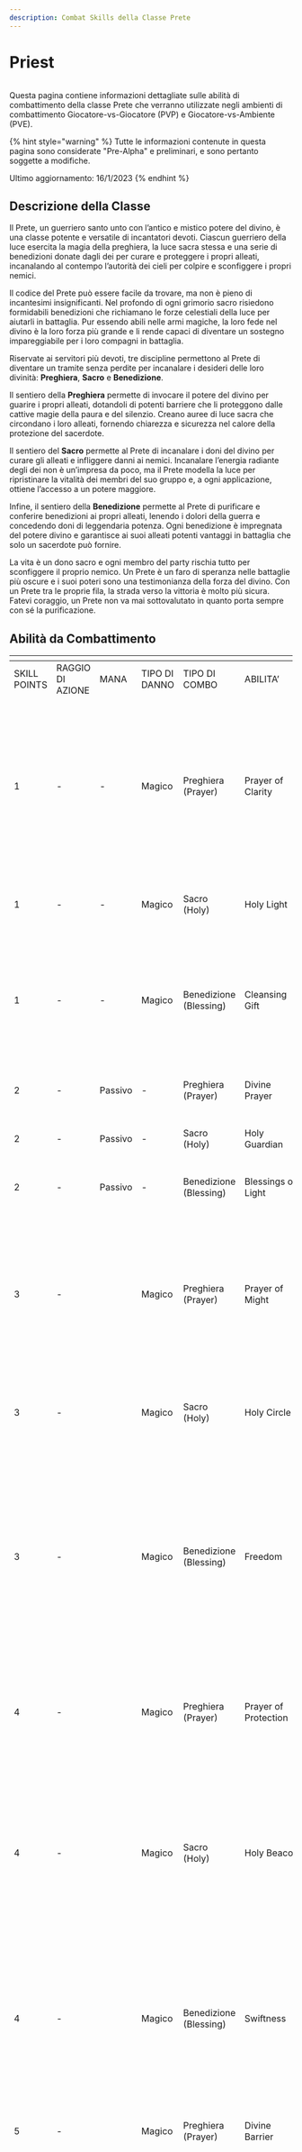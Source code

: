 ```yaml
---
description: Combat Skills della Classe Prete
---
```


# Priest

<figure><img src="../../.gitbook/assets/priests2.png" alt=""><figcaption></figcaption></figure>

Questa pagina contiene informazioni dettagliate sulle abilità di combattimento della classe Prete che verranno utilizzate negli ambienti di combattimento Giocatore-vs-Giocatore (PVP) e Giocatore-vs-Ambiente (PVE).

{% hint style="warning" %}
Tutte le informazioni contenute in questa pagina sono considerate "Pre-Alpha" e preliminari, e sono pertanto soggette a modifiche.

Ultimo aggiornamento: 16/1/2023
{% endhint %}

## Descrizione della Classe

Il Prete, un guerriero santo unto con l’antico e mistico potere del divino, è una classe potente e versatile di incantatori devoti. Ciascun guerriero della luce esercita la magia della preghiera, la luce sacra stessa e una serie di benedizioni donate dagli dei per curare e proteggere i propri alleati, incanalando al contempo l’autorità dei cieli per colpire e sconfiggere i propri nemici.

Il codice del Prete può essere facile da trovare, ma non è pieno di incantesimi insignificanti. Nel profondo di ogni grimorio sacro risiedono formidabili benedizioni che richiamano le forze celestiali della luce per aiutarli in battaglia. Pur essendo abili nelle armi magiche, la loro fede nel divino è la loro forza più grande e li rende capaci di diventare un sostegno impareggiabile per i loro compagni in battaglia.

Riservate ai servitori più devoti, tre discipline permettono al Prete di diventare un tramite senza perdite per incanalare i desideri delle loro divinità: **Preghiera**, **Sacro** e **Benedizione**.

Il sentiero della **Preghiera** permette di invocare il potere del divino per guarire i propri alleati, dotandoli di potenti barriere che li proteggono dalle cattive magie della paura e del silenzio. Creano auree di luce sacra che circondano i loro alleati, fornendo chiarezza e sicurezza nel calore della protezione del sacerdote.

Il sentiero del **Sacro** permette al Prete di incanalare i doni del divino per curare gli alleati e infliggere danni ai nemici. Incanalare l’energia radiante degli dei non è un’impresa da poco, ma il Prete modella la luce per ripristinare la vitalità dei membri del suo gruppo e, a ogni applicazione, ottiene l’accesso a un potere maggiore.

Infine, il sentiero della **Benedizione** permette al Prete di purificare e conferire benedizioni ai propri alleati, lenendo i dolori della guerra e concedendo doni di leggendaria potenza. Ogni benedizione è impregnata del potere divino e garantisce ai suoi alleati potenti vantaggi in battaglia che solo un sacerdote può fornire.

La vita è un dono sacro e ogni membro del party rischia tutto per sconfiggere il proprio nemico. Un Prete è un faro di speranza nelle battaglie più oscure e i suoi poteri sono una testimonianza della forza del divino. Con un Prete tra le proprie fila, la strada verso la vittoria è molto più sicura. Fatevi coraggio, un Prete non va mai sottovalutato in quanto porta sempre con sé la purificazione.

## Abilità da Combattimento

<table data-header-hidden><thead><tr><th width="110"></th><th width="99"></th><th width="91"></th><th></th><th width="129"></th><th width="128"></th><th width="800"></th></tr></thead><tbody><tr><td>SKILL POINTS</td><td>RAGGIO DI AZIONE</td><td>MANA</td><td>TIPO DI DANNO</td><td>TIPO DI COMBO</td><td>ABILITA’</td><td>DESCRIZIONE</td></tr><tr><td>1</td><td>-</td><td>-</td><td>Magico</td><td>Preghiera (Prayer)</td><td>Prayer of Clarity</td><td><p>Cura un alleato bersaglio per (X*Spell + X*WIS + X*INT).</p><p>L'alleato bersaglio guadagna l'80% di resistenza alla Paura (Fear) e al Silenzio (Silence) per X Turni.</p></td></tr><tr><td>1</td><td>-</td><td>-</td><td>Magico</td><td>Sacro (Holy)</td><td>Holy Light</td><td>Cura l'Eroe bersaglio per (X*Spell + X*WIS + X*INT).</td></tr><tr><td>1</td><td>-</td><td>-</td><td>Magico</td><td>Benedizione (Blessing)</td><td>Cleansing Gift</td><td><p>Cura l'Eroe bersaglio per (X*Spell + X*WIS + X*VIT).</p><p>Rimuove qualsiasi effetto di stato negativo dal bersaglio.</p></td></tr><tr><td>2</td><td>-</td><td>Passivo</td><td>-</td><td>Preghiera (Prayer)</td><td>Divine Prayer</td><td>X% di aumento effettivo dell'INT in combattimento.</td></tr><tr><td>2</td><td>-</td><td>Passivo</td><td>-</td><td>Sacro (Holy)</td><td>Holy Guardian</td><td>X% di aumento effettivo della WIS in combattimento.</td></tr><tr><td>2</td><td>-</td><td>Passivo</td><td>-</td><td>Benedizione (Blessing)</td><td>Blessings of Light</td><td>X% di aumento effettivo degli HP in combattimento.</td></tr><tr><td>3</td><td>-</td><td><br></td><td>Magico</td><td>Preghiera (Prayer)</td><td>Prayer of Might</td><td><p>Cura l'Eroe bersaglio per (X*Spell + X*WIS + X*INT).</p><p>L'alleato bersaglio guadagna una STR effettiva pari a X% (X = X*INT) per X Turni.</p></td></tr><tr><td>3</td><td>-</td><td><br></td><td>Magico</td><td>Sacro (Holy)</td><td>Holy Circle</td><td>Cura istantaneamente tutti i membri del gruppo per un X% dei loro HP massimi.</td></tr><tr><td>3</td><td>-</td><td><br></td><td>Magico</td><td>Benedizione (Blessing)</td><td>Freedom</td><td><p>Cura l'Eroe bersaglio per (X*Spell + X*WIS + X*VIT).</p><p>Rimuove tutti gli effetti di stato negativi dal bersaglio.</p><p>Il bersaglio diventa Inarrestabile (Unstoppable) per X Turni.</p><p><br></p></td></tr><tr><td>4</td><td>-</td><td><br></td><td>Magico</td><td>Preghiera (Prayer)</td><td>Prayer of Protection</td><td>L'alleato bersaglio guadagna uno scudo di luce sacra pari all'X% degli HP massimi del bersaglio.</td></tr><tr><td>4</td><td>-</td><td><br></td><td>Magico</td><td>Sacro (Holy)</td><td>Holy Beacon</td><td><p>Cura un alleato bersaglio per (X*Spell + X*WIS).</p><p>Per i prossimi X Turni, ogni volta che questo Prete lancia un incantesimo di guarigione, Cura quell’alleato bersaglio per l'X% del valore guarito.</p></td></tr><tr><td>4</td><td>-</td><td><br></td><td>Magico</td><td>Benedizione (Blessing)</td><td>Swiftness</td><td><p>Cura l'Eroe bersaglio per (X*Spell + X*WIS + X*VIT).</p><p>L'Eroe bersaglio guadagna un'AGI effettiva pari a (X*VIT) per X Turni.</p></td></tr><tr><td>5</td><td>-</td><td><br></td><td>Magico</td><td>Preghiera (Prayer)</td><td>Divine Barrier</td><td>Tutti gli alleati ottengono uno scudo di luce sacra pari all'X% degli HP massimi dei bersagli.</td></tr><tr><td>5</td><td>3</td><td><br></td><td>Magico</td><td>Sacro (Holy)</td><td>Holy Wrath</td><td><p>Infligge danni pari a (X*Spell + X*INT) al nemico bersaglio.</p><p><strong>COMBO</strong>: se nell'ultimo round è stato lanciato un incantesimo Sacro, Holy Wrath ha una probabilità di Crit aumentata dell'X%.</p></td></tr><tr><td>5</td><td>-</td><td><br></td><td>Magico</td><td>Benedizione (Blessing)</td><td>Full Heal</td><td><p>Cura un alleato bersaglio per il 100% degli HP mancanti del bersaglio.</p><p>Diventa Esausto (Exhausted) per X Turni.</p></td></tr><tr><td>10+</td><td>-</td><td><br></td><td>Magico</td><td>Sacro (Holy)</td><td>Holy Light+</td><td>Cura l'Eroe bersaglio per (X*Spell + X*WIS + X*INT).</td></tr><tr><td>10+</td><td>-</td><td><br></td><td>Magico</td><td>Sacro (Holy)</td><td>Holy Circle+</td><td><p>Cura istantaneamente tutti i membri del gruppo per X% dei loro HP massimi.</p><p>Diventa Esausto (Exhausted).</p></td></tr><tr><td>10+</td><td>3</td><td><br></td><td>Magico</td><td>Sacro (Holy)</td><td>Holy Wrath+</td><td><p>Infligge danni pari a (X*Spell + X*INT) al nemico bersaglio.</p><p><strong>COMBO</strong>: se nell'ultimo Turno è stato lanciato un incantesimo Sacro, Holy Wrath ha una probabilità del X% di fare Crit e si auto-cura per il X% dei danni inflitti.</p></td></tr><tr><td>10+</td><td>-</td><td><br></td><td>Magico</td><td>Preghiera (Prayer)</td><td>Prayer of Clarity+</td><td><p>Cura l'Eroe bersaglio per (X*Spell + X*WIS + X*INT).</p><p>L'alleato bersaglio ottiene il Primo Colpo (First Strike) il prossimo Turno.</p><p>L'alleato bersaglio non può essere Spaventato (Feared) o Silenziato (Silenced) per X Turni.</p><p><br></p></td></tr><tr><td>10+</td><td>-</td><td><br></td><td>Magico</td><td>Preghiera (Prayer)</td><td>Prayer of Might+</td><td><p>Cura l'Eroe bersaglio per (X*Spell + X*WIS + X*INT).</p><p>L'alleato bersaglio guadagna una STR effettiva pari a X% (X = X*INT) per X Turni.</p></td></tr><tr><td>10+</td><td>-</td><td><br></td><td>Magico</td><td>Preghiera (Prayer)</td><td>Prayer of Protection+</td><td>L'alleato bersaglio guadagna uno scudo sacro pari all'X% degli HP massimi del bersaglio.</td></tr><tr><td>10</td><td>-</td><td><br></td><td><br></td><td>Preghiera (Prayer)</td><td>Divine Martyr</td><td><p>Sacrifica questo Eroe.</p><p>Gli Eroi alleati ottengono diversi effettivi potenziamenti: HP, WIS, INT e VIT pari a X. X = % di HP rimanenti rispetto al valore di Stat Base del Prete.</p><p><em>Ad esempio, se al momento del sacrificio il Prete ha l'X% dei suoi HP residui, X = X%.</em></p><p><em>A sua volta, ogni alleato guadagna l'X% degli HP, WIS, INT e VIT massimi del Prete.</em></p><p><br></p><p><br></p><p><br></p></td></tr><tr><td>10</td><td>3</td><td>Passivo</td><td><br></td><td>Benedizione (Blessing)</td><td>Mercy</td><td><p>Il nemico bersaglio non può morire in questo turno.</p><p>Tutti gli alleati non possono morire in questo turno. </p></td></tr><tr><td>10</td><td>3</td><td><br></td><td>Magico</td><td>Sacro (Holy)</td><td>Holy Shock</td><td><p>Infligge danni pari a (X*incantesimo + X*INT) al nemico bersaglio.</p><p><strong>COMBO</strong>: se nell'ultimo Turno questo Eroe ha lanciato un incantesimo Sacro, Stordisce (Stun) il bersaglio.</p><p><br></p></td></tr><tr><td>10</td><td>-</td><td><br></td><td><br></td><td>Preghiera (Prayer)</td><td>Prayer of Resurrection</td><td><p>Resuscita l'Eroe bersaglio.</p><p>L'Eroe ritorna Esausto (Exhausted) e con l'X% degli HP massimi.</p></td></tr><tr><td>10</td><td>-</td><td><br></td><td>Magico</td><td>Sacro (Holy)</td><td>Warpriest</td><td><p>Guadagna X% di HP effettivi. Guadagna X% di EVA effettiva.</p><p>Riduce i danni magici subiti del X%.</p><p>Riduce l'AGI effettivo del X% in combattimento.</p></td></tr><tr><td>10</td><td>-</td><td><br></td><td><br></td><td>Miracolo (Miracle)</td><td>Miracle of Intervention</td><td>L'alleato bersaglio non può morire per X Turni.</td></tr><tr><td>10</td><td>-</td><td><br></td><td>Magico</td><td>Miracolo (Miracle)</td><td>Miracle of Faith</td><td>Ripristina l'X% degli HP massimi del bersaglio per X Turni.</td></tr><tr><td>10</td><td>-</td><td><br></td><td>Magico</td><td>Miracolo (Miracle)</td><td>Miracle of Benediction</td><td><p>Cura l'Eroe bersaglio per (X*Spell + X*SWIS + X*VIT).</p><p>Diventa Esausto (Exhausted).</p></td></tr><tr><td>10</td><td>-</td><td><br></td><td>Magico</td><td>Miracolo (Miracle)</td><td>Miracle of Devotion</td><td><p>Cura tutti gli alleati pari a (X*Spell + X*WIS + X*INT).</p><p><strong>COMBO</strong>: Se questo Eroe ha lanciato due Miracoli in questa Battaglia, resuscita tutti gli alleati morti con X% di HP massimi.</p></td></tr><tr><td>15+</td><td>-</td><td>Passivo</td><td>Magico</td><td>Benedizione (Blessing)</td><td>Life After Death</td><td>Alla morte, Cura tutti gli alleati vivi per (X*Spell + X*WIS + X*INT + X*VIT).</td></tr></tbody></table>

### Note

* Le abilità da 10+ punti costano 10 meno il costo della versione base dell'abilità.
* Le abilità da 15 punti sono disponibili solo per gli Eroi con una classe/sottoclasse corrispondente.
